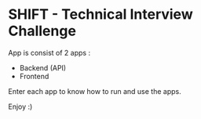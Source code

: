 # SHIFT - Technical Interview Challenge

App is consist of 2 apps :
- Backend (API)
- Frontend 

Enter each app to know how to run and use the apps.

Enjoy :)
